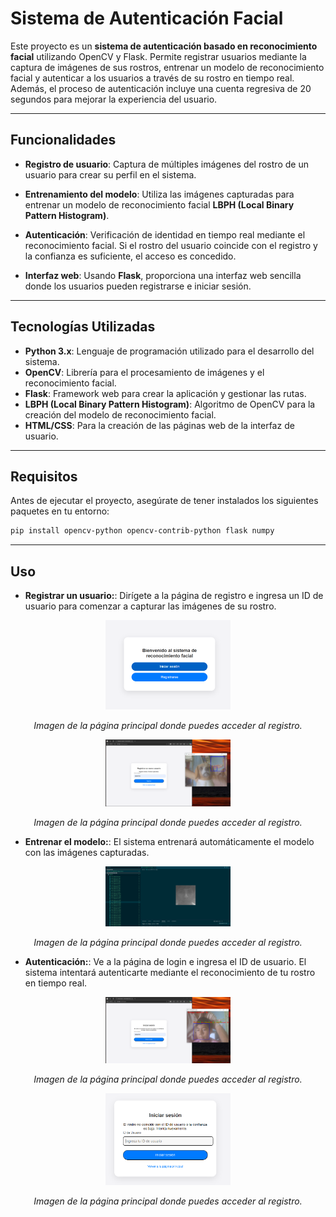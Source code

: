 # Sistema de Autenticación Facial

Este proyecto es un **sistema de autenticación basado en reconocimiento facial** utilizando OpenCV y Flask. Permite registrar usuarios mediante la captura de imágenes de sus rostros, entrenar un modelo de reconocimiento facial y autenticar a los usuarios a través de su rostro en tiempo real. Además, el proceso de autenticación incluye una cuenta regresiva de 20 segundos para mejorar la experiencia del usuario.

---

## Funcionalidades

- **Registro de usuario**: Captura de múltiples imágenes del rostro de un usuario para crear su perfil en el sistema.
- **Entrenamiento del modelo**: Utiliza las imágenes capturadas para entrenar un modelo de reconocimiento facial **LBPH (Local Binary Pattern Histogram)**.

- **Autenticación**: Verificación de identidad en tiempo real mediante el reconocimiento facial. Si el rostro del usuario coincide con el registro y la confianza es suficiente, el acceso es concedido.
- **Interfaz web**: Usando **Flask**, proporciona una interfaz web sencilla donde los usuarios pueden registrarse e iniciar sesión.

---

## Tecnologías Utilizadas

- **Python 3.x**: Lenguaje de programación utilizado para el desarrollo del sistema.
- **OpenCV**: Librería para el procesamiento de imágenes y el reconocimiento facial.
- **Flask**: Framework web para crear la aplicación y gestionar las rutas.
- **LBPH (Local Binary Pattern Histogram)**: Algoritmo de OpenCV para la creación del modelo de reconocimiento facial.
- **HTML/CSS**: Para la creación de las páginas web de la interfaz de usuario.

---

## Requisitos

Antes de ejecutar el proyecto, asegúrate de tener instalados los siguientes paquetes en tu entorno:

```bash
pip install opencv-python opencv-contrib-python flask numpy
```

---

## Uso
- **Registrar un usuario:**: Dirígete a la página de registro e ingresa un ID de usuario para comenzar a capturar las imágenes de su rostro.
  
<div align="center">
<img src="images/menu.png" alt="Logo de mi proyecto" width="200"/>
  <p><em>Imagen de la página principal donde puedes acceder al registro.</em></p>
</div>

<div align="center">
<img src="images/registro.png" alt="Logo de mi proyecto" width="200"/>
  <p><em>Imagen de la página principal donde puedes acceder al registro.</em></p>
</div>

- **Entrenar el modelo:**: El sistema entrenará automáticamente el modelo con las imágenes capturadas.

<div align="center">
<img src="images/data.png" alt="Logo de mi proyecto" width="200"/>
  <p><em>Imagen de la página principal donde puedes acceder al registro.</em></p>
</div>

- **Autenticación:**: Ve a la página de login e ingresa el ID de usuario. El sistema intentará autenticarte mediante el reconocimiento de tu rostro en tiempo real.
<div align="center">
<img src="images/login.png" alt="Logo de mi proyecto" width="200"/>
  <p><em>Imagen de la página principal donde puedes acceder al registro.</em></p>
</div>

<div align="center">
<img src="images/fail.png" alt="Logo de mi proyecto" width="200"/>
  <p><em>Imagen de la página principal donde puedes acceder al registro.</em></p>
</div>

